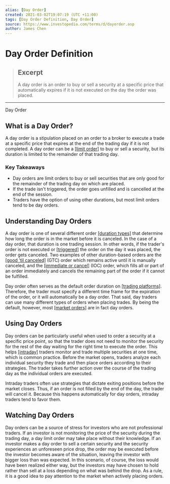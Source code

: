 ```yaml
---
alias: [Day Order]
created: 2021-03-02T19:07:19 (UTC +11:00)
tags: [Day Order Definition, Day Order]
source: https://www.investopedia.com/terms/d/dayorder.asp
author: James Chen
---
```


# Day Order Definition

> ## Excerpt
> A day order is an order to buy or sell a security at a specific price that automatically expires if it is not executed on the day the order was placed.

---

Day Order
## What is a Day Order?

A day order is a stipulation placed on an order to a broker to execute a trade at a specific price that expires at the end of the trading day if it is not completed. A day order can be a [[limit order]](https://www.investopedia.com/terms/l/limitorder.asp) to buy or sell a security, but its duration is limited to the remainder of that trading day.

### Key Takeaways

-   Day orders are limit orders to buy or sell securities that are only good for the remainder of the trading day on which are placed.
-   If the trade isn't triggered, the order goes unfilled and is cancelled at the end of the session.
-   Traders have the option of using other durations, but most limit orders tend to be day orders.

## Understanding Day Orders

A day order is one of several different order [[duration types]](https://www.investopedia.com/terms/d/duration.asp) that determine how long the order is in the market before it is canceled. In the case of a day order, that duration is one trading session. In other words, if the trader's order is not executed or [[triggered]](https://www.investopedia.com/terms/t/trade-trigger.asp) the order on the day it was placed, the order gets canceled. Two examples of other duration-based orders are the [[good 'til canceled]](https://www.investopedia.com/terms/g/gtc.asp) (GTC) order which remains active until it is manually canceled, and the [[immediate or cancel]](https://www.investopedia.com/terms/i/immediateorcancel.asp) (IOC) order, which fills all or part of an order immediately and cancels the remaining part of the order if it cannot be fulfilled.

Day order often serves as the default order duration on [[trading platforms]](https://www.investopedia.com/terms/t/trading-platform.asp). Therefore, the trader must specify a different time frame for the expiration of the order, or it will automatically be a day order. That said, day traders can use many different types of orders when placing trades. By being the default, however, most [[market orders]](https://www.investopedia.com/terms/m/marketorder.asp) are in fact day orders.

## Using Day Orders

Day orders can be particularly useful when used to order a security at a specific price point, so that the trader does not need to monitor the security for the rest of the day waiting for the right time to execute the order. This helps [[intraday]](https://www.investopedia.com/terms/i/intraday.asp) traders monitor and trade multiple securities at one time, which is common practice. Before the market opens, traders analyze each individual security they trade and then place orders according to their strategies. The trader takes further action over the course of the trading day as the individual orders are executed.

Intraday traders often use strategies that dictate exiting positions before the market closes. Thus, if an order is not filled by the end of the day, the trader will cancel it. Because this happens automatically for day orders, intraday traders tend to favor them.

## Watching Day Orders

Day orders can be a source of stress for investors who are not professional traders. If an investor is not monitoring the price of the security during the trading day, a day limit order may take place without their knowledge. If an investor makes a day order to sell a certain security and the security experiences an unforeseen price drop, the order may be executed before the investor becomes aware of the situation, leaving the investor with bigger loss than was expected. In this scenario, of course, the loss would have been realized either way, but the investors may have chosen to hold rather than sell at a loss depending on what was behind the drop. As a rule, it is a good idea to pay attention to the market when actively placing orders.
